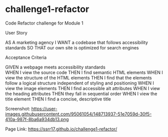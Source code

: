 # challenge1-refactor
Code Refactor challenge for Module 1

User Story

AS A marketing agency
I WANT a codebase that follows accessibility standards
SO THAT our own site is optimized for search engines

Acceptance Criteria

GIVEN a webpage meets accessibility standards </br>
WHEN I view the source code
THEN I find semantic HTML elements
WHEN I view the structure of the HTML elements
THEN I find that the elements follow a logical structure independent of styling and positioning
WHEN I view the image elements
THEN I find accessible alt attributes
WHEN I view the heading attributes
THEN they fall in sequential order
WHEN I view the title element
THEN I find a concise, descriptive title

Screenshot: https://user-images.githubusercontent.com/95061054/148713937-51e7059d-30f5-410a-987f-8ba6a934db13.png

Page Link: https://ssrr17.github.io/challenge1-refactor/

